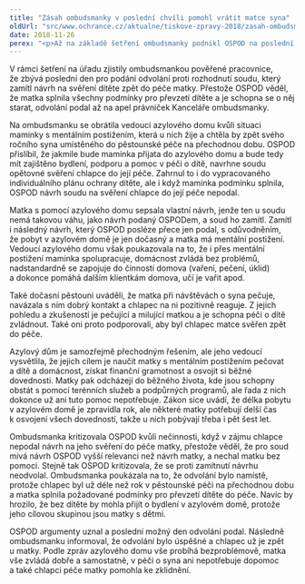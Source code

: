 ```yaml
---
title: "Zásah ombudsmanky v poslední chvíli pomohl vrátit matce syna"
oldUrl: "src/www.ochrance.cz/aktualne/tiskove-zpravy-2018/zasah-ombudsmanky-v-posledni-chvili-pomohl-vratit-matce-syna"
date: 2018-11-26
perex: "<p>Až na základě šetření ombudsmanky podnikl OSPOD na poslední chvíli kroky k tomu, aby se roční chlapec vrátil do péče matky.</p>"
---
```


<!-- imported from the old website -->

<p>V rámci šetření na úřadu zjistily ombudsmankou pověřené pracovnice, že zbývá poslední den pro podání odvolání proti rozhodnutí soudu, který zamítl návrh na svěření dítěte zpět do péče matky. Přestože OSPOD věděl, že matka splnila všechny podmínky pro převzetí dítěte a je schopna se o něj starat, odvolání podal až na apel právniček Kanceláře ombudsmanky. </p> <p>Na ombudsmanku se obrátila vedoucí azylového domu kvůli situaci maminky s mentálním postižením, která u nich žije a chtěla by zpět svého ročního syna umístěného do pěstounské péče na přechodnou dobu. OSPOD přislíbil, že jakmile bude maminka přijata do azylového domu a bude tedy mít zajištěno bydlení, podporu a pomoc v péči o dítě, navrhne soudu opětovné svěření chlapce do její péče. Zahrnul to i do vypracovaného individuálního plánu ochrany dítěte, ale i když maminka podmínku splnila, OSPOD návrh soudu na svěření chlapce do její péče nepodal.</p> <p>Matka s pomocí azylového domu sepsala vlastní návrh, jenže ten u soudu nemá takovou váhu, jako návrh podaný OSPODem, a soud ho zamítl. Zamítl i následný návrh, který OSPOD posléze přece jen podal, s odůvodněním, že pobyt v azylovém domě je jen dočasný a matka má mentální postižení. Vedoucí azylového domu však poukazovala na to, že i přes mentální postižení maminka spolupracuje, domácnost zvládá bez problémů, nadstandardně se zapojuje do činností domova (vaření, pečení, úklid) a dokonce pomáhá dalším klientkám domova, učí je vařit apod.</p> <p>Také dočasní pěstouni uváděli, že matka při návštěvách o syna pečuje, navázala s ním dobrý kontakt a chlapec na ni pozitivně reaguje. Z jejich pohledu a zkušeností je pečující a milující matkou a je schopna péči o dítě zvládnout. Také oni proto podporovali, aby byl chlapec matce svěřen zpět do péče.</p> <p>Azylový dům je samozřejmě přechodným řešením, ale jeho vedoucí vysvětlila, že jejich cílem je naučit matky s mentálním postižením pečovat a dítě a domácnost, získat finanční gramotnost a osvojit si běžné dovednosti. Matky pak odcházejí do běžného života, kde jsou schopny obstát s pomocí terénních služeb a podpůrných programů, ale řada z nich dokonce už ani tuto pomoc nepotřebuje. Zákon sice uvádí, že délka pobytu v azylovém domě je zpravidla rok, ale některé matky potřebují delší čas k osvojení všech dovedností, takže u nich pobývají třeba i pět šest let.</p> <p>Ombudsmanka kritizovala OSPOD kvůli nečinnosti, když v zájmu chlapce nepodal návrh na jeho svěření do péče matky, přestože věděl, že pro soud mívá návrh OSPOD vyšší relevanci než návrh matky, a nechal matku bez pomoci. Stejně tak OSPOD kritizovala, že se proti zamítnutí návrhu neodvolal. Ombudsmanka poukázala na to, že odvolání bylo namístě, protože chlapec byl už déle než rok v pěstounské péči na přechodnou dobu a matka splnila požadované podmínky pro převzetí dítěte do péče. Navíc by hrozilo, že bez dítěte by mohla přijít o bydlení v azylovém domě, protože jeho cílovou skupinou jsou matky s dětmi.</p><p> OSPOD argumenty uznal a poslední možný den odvolání podal. Následně ombudsmanku informoval, že odvolání bylo úspěšné a chlapec už je zpět u matky. Podle zpráv azylového domu vše probíhá bezproblémově, matka vše zvládá dobře a samostatně, v péči o syna ani nepotřebuje dopomoc a také chlapci péče matky pomohla ke zklidnění.</p>
